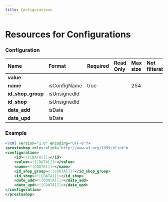 ```yaml
---
title: Configurations
---
```


# Resources for Configurations

### Configuration

|       Name        |    Format    | Required | Read Only | Max size | Not filterable | Description |
| :---------------- | :----------- | :------- | :-------- | :------- | :------------- | :---------- |
| **value**         |              |          |           |          |                |             |
| **name**          | isConfigName | true     |           | 254      |                |             |
| **id_shop_group** | isUnsignedId |          |           |          |                |             |
| **id_shop**       | isUnsignedId |          |           |          |                |             |
| **date_add**      | isDate       |          |           |          |                |             |
| **date_upd**      | isDate       |          |           |          |                |             |


### Example

```xml
<?xml version="1.0" encoding="UTF-8"?>
<prestashop xmlns:xlink="http://www.w3.org/1999/xlink">
<configuration>
	<id><![CDATA[]]></id>
	<value><![CDATA[]]></value>
	<name><![CDATA[]]></name>
	<id_shop_group><![CDATA[]]></id_shop_group>
	<id_shop><![CDATA[]]></id_shop>
	<date_add><![CDATA[]]></date_add>
	<date_upd><![CDATA[]]></date_upd>
</configuration>
</prestashop>

```

